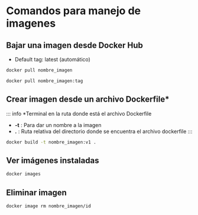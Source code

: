 # Comandos para manejo de imagenes

## Bajar una imagen desde Docker Hub
* Default tag: latest (automático)
```bash
docker pull nombre_imagen
```
```bash
docker pull nombre_imagen:tag
```

## Crear imagen desde un archivo Dockerfile*

::: info
*Terminal en la ruta donde está el archivo Dockerfile
* **-t** : Para dar un nombre a la imagen
* **.** : Ruta relativa del directorio donde se encuentra el archivo dockerfile 
:::
```bash
docker build -t nombre_imagen:v1 .
```

## Ver imágenes instaladas
```bash
docker images
```

## Eliminar imagen
```bash
docker image rm nombre_imagen/id
```


